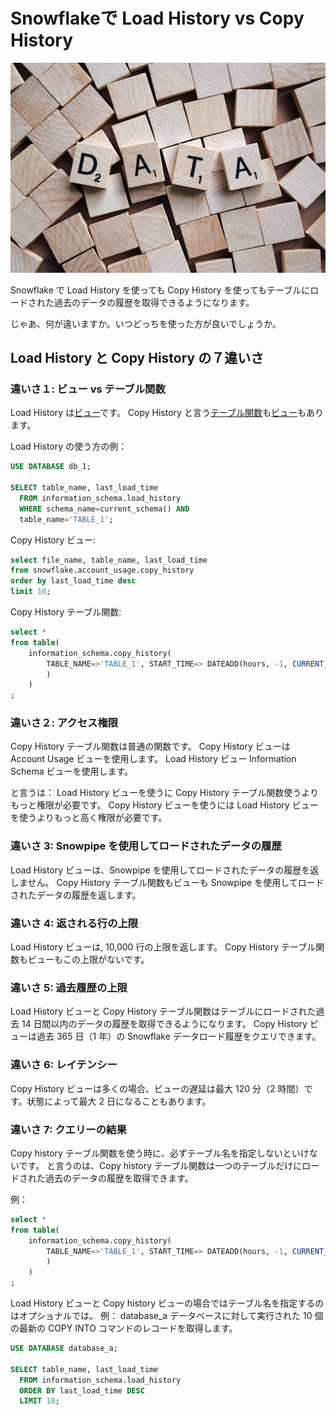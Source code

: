 # Snowflakeで Load History vs Copy History

![data](./images/data.jpg)

Snowflake で Load History を使っても Copy History を使ってもテーブルにロードされた過去のデータの履歴を取得できるようになります。

じゃあ、何が違いますか。いつどっちを使った方が良いでしょうか。

## Load History と Copy History の７違いさ

### 違いさ１: ビュー vs テーブル関数

Load History は[ビュー](https://docs.snowflake.com/ja/sql-reference/info-schema/load_history)です。
Copy History と言う[テーブル関数](https://docs.snowflake.com/ja/sql-reference/functions/copy_history)も[ビュー](https://docs.snowflake.com/ja/sql-reference/account-usage/copy_history)もあります。

Load History の使う方の例：

```sql
USE DATABASE db_1;

SELECT table_name, last_load_time
  FROM information_schema.load_history
  WHERE schema_name=current_schema() AND
  table_name='TABLE_1';
```

Copy History ビュー:

```sql
select file_name, table_name, last_load_time
from snowflake.account_usage.copy_history
order by last_load_time desc
limit 10;
```

Copy History テーブル関数:

```sql
select *
from table(
    information_schema.copy_history(
        TABLE_NAME=>'TABLE_1', START_TIME=> DATEADD(hours, -1, CURRENT_TIMESTAMP())
        )
    )
;
```

### 違いさ２: アクセス権限

Copy History テーブル関数は普通の関数です。
Copy History ビューは Account Usage ビューを使用します。
Load History ビュー Information Schema ビューを使用します。

と言うは：
Load History ビューを使うに Copy History テーブル関数使うよりもっと権限が必要です。
Copy History ビューを使うには Load History ビューを使うよりもっと高く権限が必要です。

### 違いさ 3: Snowpipe を使用してロードされたデータの履歴

Load History ビューは、Snowpipe を使用してロードされたデータの履歴を返しません。
Copy History テーブル関数もビューも Snowpipe を使用してロードされたデータの履歴を返します。

### 違いさ 4: 返される行の上限

Load History ビューは, 10,000 行の上限を返します。
Copy History テーブル関数もビューもこの上限がないです。

### 違いさ 5: 過去履歴の上限

Load History ビューと Copy History テーブル関数はテーブルにロードされた過去 14 日間以内のデータの履歴を取得できるようになります。
Copy History ビューは過去 365 日（1 年）の Snowflake データロード履歴をクエリできます。

### 違いさ 6: レイテンシー

Copy History ビューは多くの場合、ビューの遅延は最大 120 分（2 時間）です。状態によって最大 2 日になることもあります。

### 違いさ 7: クエリーの結果

Copy history テーブル関数を使う時に、必ずテーブル名を指定しないといけないです。
と言うのは、Copy history テーブル関数は一つのテーブルだけにロードされた過去のデータの履歴を取得できます。

例：

```sql
select *
from table(
    information_schema.copy_history(
        TABLE_NAME=>'TABLE_1', START_TIME=> DATEADD(hours, -1, CURRENT_TIMESTAMP())
        )
    )
;
```

Load History ビューと Copy history ビューの場合ではテーブル名を指定するのはオプショナルでは。
例： database_a データベースに対して実行された 10 個の最新の COPY INTO コマンドのレコードを取得します。

```sql
USE DATABASE database_a;

SELECT table_name, last_load_time
  FROM information_schema.load_history
  ORDER BY last_load_time DESC
  LIMIT 10;
```
